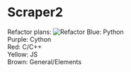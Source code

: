 # Scraper2


Refactor plans:
![Refactor](https://user-images.githubusercontent.com/22868520/106748525-599f4300-65f3-11eb-8698-9f90a7c2654b.jpg)
Blue: Python<br>
Purple: Cython<br>
Red: C/C++<br>
Yellow: JS<br>
Brown: General/Elements
